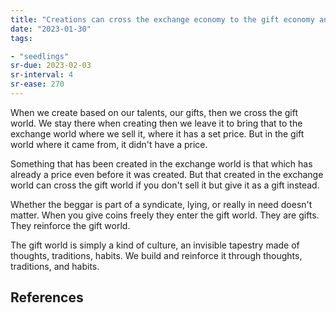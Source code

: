 ```yaml
---
title: "Creations can cross the exchange economy to the gift economy and vice versa"
date: "2023-01-30"
tags:

- "seedlings"
sr-due: 2023-02-03
sr-interval: 4
sr-ease: 270
---
```


When we create based on our talents, our gifts, then we cross the gift world. We stay there when creating then we leave it to bring that to the exchange world where we sell it, where it has a set price. But in the gift world where it came from, it didn't have a price.

Something that has been created in the exchange world is that which has already a price even before it was created. But that created in the exchange world can cross the gift world if you don't sell it but give it as a gift instead.

Whether the beggar is part of a syndicate, lying, or really in need doesn't matter. When you give coins freely they enter the gift world. They are gifts. They reinforce the gift world.

The gift world is simply a kind of culture, an invisible tapestry made of thoughts, traditions, habits. We build and reinforce it through thoughts, traditions, and habits.

## References